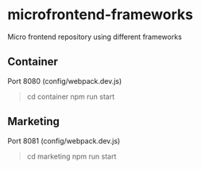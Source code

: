 # microfrontend-frameworks
Micro frontend repository using different frameworks

## Container
Port 8080 (config/webpack.dev.js)
> cd container
> npm run start

## Marketing
Port 8081 (config/webpack.dev.js)
> cd marketing
> npm run start
